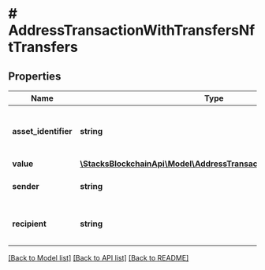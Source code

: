 # # AddressTransactionWithTransfersNftTransfers

## Properties

Name | Type | Description | Notes
------------ | ------------- | ------------- | -------------
**asset_identifier** | **string** | Non Fungible Token asset identifier. |
**value** | [**\StacksBlockchainApi\Model\AddressTransactionWithTransfersValue**](AddressTransactionWithTransfersValue.md) |  |
**sender** | **string** | Principal that sent the asset. | [optional]
**recipient** | **string** | Principal that received the asset. | [optional]

[[Back to Model list]](../../README.md#models) [[Back to API list]](../../README.md#endpoints) [[Back to README]](../../README.md)
